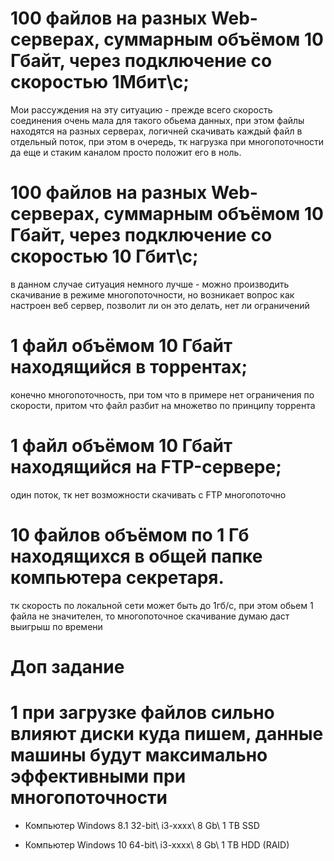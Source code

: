 # 100 файлов на разных Web-серверах, суммарным объёмом 10 Гбайт, через подключение со скоростью 1Мбит\с;
Мои рассуждения на эту ситуацию - прежде всего скорость соединения очень мала для такого обьема данных, при этом файлы находятся на разных серверах, логичней скачивать каждый файл в отдельный поток, при этом в очередь, тк нагрузка при многопоточности да еще и стаким каналом просто положит его в ноль.
# 100 файлов на разных Web-серверах, суммарным объёмом 10 Гбайт, через подключение со скоростью 10 Гбит\с;
в данном случае ситуация немного лучше - можно производить скачивание в режиме многопоточности, но возникает вопрос как настроен веб сервер, позволит ли он это делать, нет ли ограничений
# 1 файл объёмом 10 Гбайт находящийся в торрентах;
конечно многопоточность, при том что в примере нет ограничения по скорости, притом что файл разбит на множетво по принципу торрента
# 1 файл объёмом 10 Гбайт находящийся на FTP-сервере;
один поток, тк нет возможности скачивать с FTP многопоточно
# 10 файлов объёмом по 1 Гб находящихся в общей папке компьютера секретаря.
тк скорость по локальной сети может быть до 1гб/с, при этом обьем 1 файла не значителен, то многопоточное скачивание думаю даст выигрыш по времени


# Доп задание

# 1 при загрузке файлов сильно влияют диски куда пишем, данные машины будут максимально эффективными при многопоточности

- Компьютер Windows 8.1 32-bit\ i3-xxxx\ 8 Gb\ 1 TB SSD

- Компьютер Windows 10 64-bit\ i3-xxxx\ 8 Gb\ 1 TB HDD (RAID)
